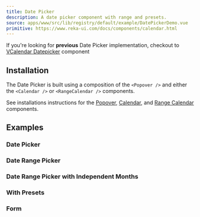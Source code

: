 ```yaml
---
title: Date Picker
description: A date picker component with range and presets.
source: apps/www/src/lib/registry/default/example/DatePickerDemo.vue
primitive: https://www.reka-ui.com/docs/components/calendar.html
---
```


<ComponentPreview name="DatePickerDemo" />

<Callout class="text-base mt-12">

If you're looking for **previous** Date Picker implementation, checkout to <span class="font-bold underline">[VCalendar Datepicker](/docs/components/v-date-picker)</span> component

</Callout>

## Installation

The Date Picker is built using a composition of the `<Popover />` and either the `<Calendar />` or `<RangeCalendar />` components.

See installations instructions for the [Popover](/docs/components/popover), [Calendar](/docs/components/calendar), and [Range Calendar](/docs/components/range-calendar) components.

## Examples

### Date Picker

<ComponentPreview name="DatePickerDemo" />

### Date Range Picker

<ComponentPreview name="DatePickerWithRange" />

### Date Range Picker with Independent Months

<ComponentPreview name="DatePickerWithIndependentMonths" />

### With Presets

<ComponentPreview name="DatePickerWithPresets" />

### Form

<ComponentPreview name="DatePickerForm" />
